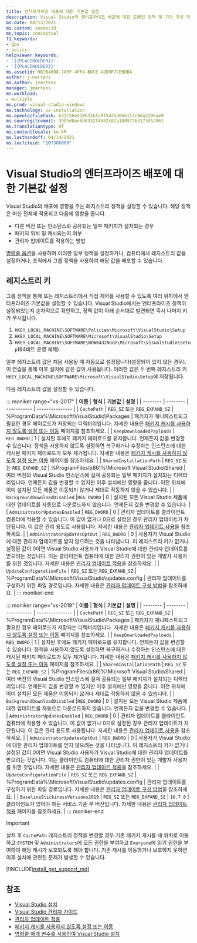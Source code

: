 ```yaml
---
title: 엔터프라이즈 배포에 대한 기본값 설정
description: Visual Studio의 엔터프라이즈 배포에 대한 도메인 정책 및 기타 구성 작업에 대해 알아봅니다.
ms.date: 04/13/2021
ms.custom: seodec18
ms.topic: conceptual
f1_keywords:
- gpo
- policy
helpviewer_keywords:
- '{{PLACEHOLDER}}'
- '{{PLACEHOLDER}}'
ms.assetid: 9B7B4608-7A3F-4FF4-BDCE-42D9F7CE6DBA
author: j-martens
ms.author: jmartens
manager: jmartens
ms.workload:
- multiple
ms.prod: visual-studio-windows
ms.technology: vs-installation
ms.openlocfilehash: b32c56e418631bfc8f5435d0eb113c9da2296ae9
ms.sourcegitcommit: 3985d0ae8d6332f4682c82a10897763173d52961
ms.translationtype: HT
ms.contentlocale: ko-KR
ms.lasthandoff: 04/14/2021
ms.locfileid: "107386009"
---
```

# <a name="set-defaults-for-enterprise-deployments-of-visual-studio"></a>Visual Studio의 엔터프라이즈 배포에 대한 기본값 설정

Visual Studio의 배포에 영향을 주는 레지스트리 정책을 설정할 수 있습니다. 해당 정책은 머신 전체에 적용되고 다음에 영향을 줍니다.

- 다른 버전 또는 인스턴스와 공유되는 일부 패키지가 설치되는 경우
- 패키지 위치 및 캐시되는지 여부
- 관리자 업데이트를 적용하는 방법

[명령줄 옵션](use-command-line-parameters-to-install-visual-studio.md)을 사용하여 이러한 일부 정책을 설정하거나, 컴퓨터에서 레지스트리 값을 설정하거나, 조직에서 그룹 정책을 사용하여 해당 값을 배포할 수 있습니다.

## <a name="registry-keys"></a>레지스트리 키

그룹 정책을 통해 또는 레지스트리에서 직접 제어를 사용할 수 있도록 여러 위치에서 엔터프라이즈 기본값을 설정할 수 있습니다. Visual Studio에서는 엔터프라이즈 정책이 설정되었는지 순차적으로 확인하고, 정책 값이 아래 순서대로 발견되면 즉시 나머지 키가 무시됩니다.

1. `HKEY_LOCAL_MACHINE\SOFTWARE\Policies\Microsoft\VisualStudio\Setup`
2. `HKEY_LOCAL_MACHINE\SOFTWARE\Microsoft\VisualStudio\Setup`
3. `HKEY_LOCAL_MACHINE\SOFTWARE\WOW6432Node\Microsoft\VisualStudio\Setup`(64비트 운영 체제)

일부 레지스트리 값은 처음 사용될 때 자동으로 설정됩니다(설정되어 있지 않은 경우). 이 연습을 통해 이후 설치에 같은 값이 사용됩니다. 이러한 값은 두 번째 레지스트리 키 `HKEY_LOCAL_MACHINE\SOFTWARE\Microsoft\VisualStudio\Setup`에 저장됩니다.

다음 레지스트리 값을 설정할 수 있습니다.

::: moniker range="vs-2017"
| **이름** | **형식** | **기본값** | **설명** |
| -------- | -------- | ----------- | --------------- |
| `CachePath` | `REG_SZ` 또는 `REG_EXPAND_SZ` | %ProgramData%\Microsoft\VisualStudio\Packages | 패키지가 매니페스트되고 필요한 경우 페이로드가 저장되는 디렉터리입니다. 자세한 내용은 [패키지 캐시를 사용하지 않도록 설정 또는 이동](disable-or-move-the-package-cache.md) 페이지를 참조하세요. |
| `KeepDownloadedPayloads` | `REG_DWORD` | 1 | 설치된 후에도 패키지 페이로드를 유지합니다. 언제든지 값을 변경할 수 있습니다. 정책을 사용하지 않도록 설정하면 복구하거나 수정하는 인스턴스에 대한 캐시된 패키지 페이로드가 모두 제거됩니다. 자세한 내용은 [패키지 캐시를 사용하지 않도록 설정 또는 이동](disable-or-move-the-package-cache.md) 페이지를 참조하세요. |
| `SharedInstallationPath` | `REG_SZ` 또는 `REG_EXPAND_SZ` | %ProgramFiles(x86)%\Microsoft Visual Studio\Shared | 여러 버전의 Visual Studio 인스턴스에 걸쳐 공유되는 일부 패키지가 설치되는 디렉터리입니다. 언제든지 값을 변경할 수 있지만 이후 설치에만 영향을 줍니다. 이전 위치에 이미 설치된 모든 제품은 이동되지 않거나 제대로 작동하지 않을 수 있습니다. |
| `BackgroundDownloadDisabled` |`REG_DWORD` | 0 | 설치된 모든 Visual Studio 제품에 대한 업데이트를 자동으로 다운로드하지 않습니다. 언제든지 값을 변경할 수 있습니다. |
| `AdministratorUpdatesEnabled` | `REG_DWORD` | 0 | 관리자 업데이트를 클라이언트 컴퓨터에 적용할 수 있습니다. 이 값이 없거나 0으로 설정된 경우 관리자 업데이트가 차단됩니다. 이 값은 관리 용도로 사용됩니다. 자세한 내용은 [관리자 업데이트 사용](enabling-administrator-updates.md)을 참조하세요. | 
| `AdministratorUpdatesOptOut` | `REG_DWORD` | 0 | 사용자가 Visual Studio에 대한 관리자 업데이트를 받지 않으려는 것을 나타냅니다. 이 레지스트리 키가 없거나 설정된 값이 0이면 Visual Studio 사용자가 Visual Studio에 대한 관리자 업데이트를 받으려는 것입니다. 이는 클라이언트 컴퓨터에 대한 관리자 권한이 있는 개발자 사용자를 위한 것입니다. 자세한 내용은 [관리자 업데이트 적용](../install/applying-administrator-updates.md#understanding-configuration-options)을 참조하세요. | 
| `UpdateConfigurationFile` | `REG_SZ` 또는 `REG_EXPAND_SZ` | %ProgramData%\Microsoft\VisualStudio\updates.config | 관리자 업데이트를 구성하기 위한 파일 경로입니다. 자세한 내용은 [관리자 업데이트 구성 방법](../install/applying-administrator-updates.md#methods-for-configuring-an-administrator-update)을 참조하세요. | 
::: moniker-end

::: moniker range="vs-2019"
| **이름** | **형식** | **기본값** | **설명** |
| -------- | -------- | ----------- | --------------- |
| `CachePath` | `REG_SZ` 또는 `REG_EXPAND_SZ` | %ProgramData%\Microsoft\VisualStudio\Packages | 패키지가 매니페스트되고 필요한 경우 페이로드가 저장되는 디렉터리입니다. 자세한 내용은 [패키지 캐시를 사용하지 않도록 설정 또는 이동](disable-or-move-the-package-cache.md) 페이지를 참조하세요. |
| `KeepDownloadedPayloads` | `REG_DWORD` | 1 | 설치된 후에도 패키지 페이로드를 유지합니다. 언제든지 값을 변경할 수 있습니다. 정책을 사용하지 않도록 설정하면 복구하거나 수정하는 인스턴스에 대한 캐시된 패키지 페이로드가 모두 제거됩니다. 자세한 내용은 [패키지 캐시를 사용하지 않도록 설정 또는 이동](disable-or-move-the-package-cache.md) 페이지를 참조하세요. |
| `SharedInstallationPath` | `REG_SZ` 또는 `REG_EXPAND_SZ` | %ProgramFiles(x86)%\Microsoft Visual Studio\Shared | 여러 버전의 Visual Studio 인스턴스에 걸쳐 공유되는 일부 패키지가 설치되는 디렉터리입니다. 언제든지 값을 변경할 수 있지만 이후 설치에만 영향을 줍니다. 이전 위치에 이미 설치된 모든 제품은 이동되지 않거나 제대로 작동하지 않을 수 있습니다. |
| `BackgroundDownloadDisabled` |`REG_DWORD` | 0 | 설치된 모든 Visual Studio 제품에 대한 업데이트를 자동으로 다운로드하지 않습니다. 언제든지 값을 변경할 수 있습니다. |
| `AdministratorUpdatesEnabled` | `REG_DWORD` | 0 | 관리자 업데이트를 클라이언트 컴퓨터에 적용할 수 있습니다. 이 값이 없거나 0으로 설정된 경우 관리자 업데이트가 차단됩니다. 이 값은 관리 용도로 사용됩니다. 자세한 내용은 [관리자 업데이트 사용](enabling-administrator-updates.md)을 참조하세요. | 
| `AdministratorUpdatesOptOut` | `REG_DWORD` | 0 | 사용자가 Visual Studio에 대한 관리자 업데이트를 받지 않으려는 것을 나타냅니다. 이 레지스트리 키가 없거나 설정된 값이 0이면 Visual Studio 사용자가 Visual Studio에 대한 관리자 업데이트를 받으려는 것입니다. 이는 클라이언트 컴퓨터에 대한 관리자 권한이 있는 개발자 사용자를 위한 것입니다. 자세한 내용은 [관리자 업데이트 적용](../install/applying-administrator-updates.md#understanding-configuration-options)을 참조하세요. | 
| `UpdateConfigurationFile` | `REG_SZ` 또는 `REG_EXPAND_SZ` | %ProgramData%\Microsoft\VisualStudio\updates.config | 관리자 업데이트를 구성하기 위한 파일 경로입니다. 자세한 내용은 [관리자 업데이트 구성 방법](../install/applying-administrator-updates.md#methods-for-configuring-an-administrator-update)을 참조하세요. | 
| `BaselineStickinessVersions2019` | `REG_SZ` 또는 `REG_EXPAND_SZ` | `16.7.0` | 클라이언트가 있어야 하는 서비스 기준 부 버전입니다. 자세한 내용은 [관리자 업데이트 적용](../install/applying-administrator-updates.md#understanding-configuration-options) 페이지를 참조하세요. | 
::: moniker-end

> [!IMPORTANT]
> 설치 후 `CachePath` 레지스트리 정책을 변경할 경우 기존 패키지 캐시를 새 위치로 이동하고 `SYSTEM` 및 `Administrators`에 모든 권한을 부여하고 `Everyone`에 읽기 권한을 부여하여 해당 캐시가 보호되도록 해야 합니다.
> 기존 캐시를 이동하거나 보호하지 못하면 이후 설치에 관련된 문제가 발생할 수 있습니다.

[!INCLUDE[install_get_support_md](includes/install_get_support_md.md)]

## <a name="see-also"></a>참조

- [Visual Studio 설치](install-visual-studio.md)
- [Visual Studio 관리자 가이드](visual-studio-administrator-guide.md)
- [관리자 업데이트 적용](applying-administrator-updates.md)
- [패키지 캐시를 사용하지 않도록 설정 또는 이동](disable-or-move-the-package-cache.md)
- [명령줄 매개 변수를 사용하여 Visual Studio 설치](use-command-line-parameters-to-install-visual-studio.md)
